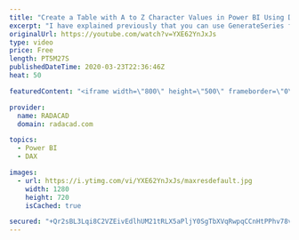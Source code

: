 ```yaml
---
title: "Create a Table with A to Z Character Values in Power BI Using DAX"
excerpt: "I have explained previously that you can use GenerateSeries function in DAX to create a list of number, date or time, or even currency values. However, sometimes you might need to create a list of text values. Such as alphabet; from \"a\" to \"z\" lowercase, or uppercase. The good news is that you can do"
originalUrl: https://youtube.com/watch?v=YXE62YnJxJs
type: video
price: Free
length: PT5M27S
publishedDateTime: 2020-03-23T22:36:46Z
heat: 50

featuredContent: "<iframe width=\"800\" height=\"500\" frameborder=\"0\" src=\"https://www.youtube.com/embed/YXE62YnJxJs\" allow=\"accelerometer; autoplay; encrypted-media; gyroscope; picture-in-picture\" allowfullscreen></iframe>"

provider:
  name: RADACAD
  domain: radacad.com

topics:
  - Power BI
  - DAX

images:
  - url: https://i.ytimg.com/vi/YXE62YnJxJs/maxresdefault.jpg
    width: 1280
    height: 720
    isCached: true

secured: "+Qr2sBL3Lqi8C2VZEivEdlhUM21tRLX5aPljY0SgTbXVqRwpqCCnHtPPhv78vlnh1dhRjta19vwmYJqgEi3vKIu22hCZSYfIMDgUwNXktO/03Zk5XY4SGNkQbtaiMEKQfSTkr93fIQ0vkumgqaLpBzq5MZvjKkZzJAI5qJaVJZfgLab4HSa+xVdcr0nfrMTCnz9s6PGDZW1jmkRjv3AXoiEkjARbZZQzFtFn/iQl/4pqe+Jl2Qz0Np3+urTvf6BXSttu/BRh8RVI4wVct91BXO2vEs1BE5xl8WgI5/BkxWEvMivKdgU0drPDOGNmOxsOb+Lzx/wkiOWlMrySBhBTPtS1bYtvrOWQdSe9YXoSajeqa3ErXNLwpZC7RYY5tXXjavPWriwrYuX1iHgg5x2nQpsC13P+b6Gq/MljWrMBdnw=;k4YpGR9VVqC5eBZknBwgiw=="
---
```


